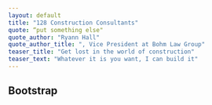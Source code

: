 ```yaml
---
layout: default
title: "128 Construction Consultants"
quote: “put something else"
quote_author: "Ryann Hall"
quote_author_title: ", Vice President at Bohm Law Group"
teaser_title: "Get lost in the world of construction"
teaser_text: "Whatever it is you want, I can build it"
---
```


## Bootstrap
